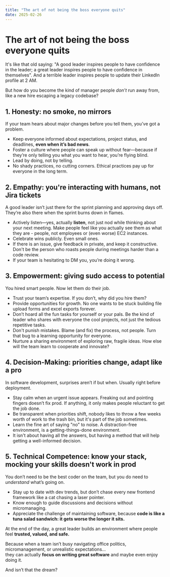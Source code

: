 ```yaml
---
title: "The art of not being the boss everyone quits"
date: 2025-02-26
---
```



# The art of not being the boss everyone quits

It's like that old saying: "A good leader inspires people to have confidence in the leader; a great leader inspires people to have confidence in themselves". And a terrible leader inspires people to update their LinkedIn profile at 2 AM.

But how do you become the kind of manager people *don’t* run away from, like a new hire escaping a legacy codebase?  

## 1. Honesty: no smoke, no mirrors  
If your team hears about major changes before you tell them, you’ve got a problem.  

- Keep everyone informed about expectations, project status, and deadlines, **even when it’s bad news**.
- Foster a culture where people can speak up without fear—because if they’re only telling you what you want to hear, you’re flying blind.  
- Lead by doing, not by telling.
- No shady practices, no cutting corners. Ethical practices pay up for everyone in the long term.

## 2. Empathy: you're interacting with humans, not Jira tickets
A good leader isn’t just there for the sprint planning and approving days off. They’re also there when the sprint burns down in flames.  

- Actively listen—yes, actually **listen**, not just nod while thinking about your next meeting. Make people feel like you actually see them as what they are - people, not employees or (even worse) EC2 instances.
- Celebrate wins publicly. Even small ones.
- If there is an issue, give feedback in private, and keep it constructive. Don't be the person who roasts people during meetings harder than a code review.  
- If your team is hesitating to DM you, you’re doing it wrong.

## 3. Empowerment: giving sudo access to potential  
You hired smart people. Now let them do their job.  

- Trust your team’s expertise. If you don’t, why did you hire them?  
- Provide opportunities for growth. No one wants to be stuck building file upload forms and excel exports forever.  
- Don’t hoard all the fun tasks for yourself or your pals. Be the kind of leader who shares with everyone the cool projects, not just the tedious repetitive tasks.
- Don't punish mistakes. Blame (and fix) the process, not people. Turn that bug to a learning opportunity for everyone.
- Nurture a sharing environment of exploring raw, fragile ideas. How else will the team learn to cooperate and innovate?

## 4. Decision-Making: priorities change, adapt like a pro  
In software development, surprises aren’t if but when. Usually right before deployment.

- Stay calm when an urgent issue appears. Freaking out and pointing fingers doesn’t fix prod. If anything, it only makes people reluctant to get the job done.  
- Be transparent when priorities shift, nobody likes to throw a few weeks worth of work to the trash bin, but it's part of the job sometimes.
- Learn the fine art of saying "no" to noise. A distraction-free environment, is a getting-things-done environment.
- It isn't about having all the answers, but having a method that will help getting a well-informed decision.

## 5. Technical Competence: know your stack, mocking your skills doesn't work in prod
You don’t need to be the best coder on the team, but you do need to *understand* what’s going on.  

- Stay up to date with dev trends, but don’t chase every new frontend framework like a cat chasing a laser pointer.  
- Know enough to guide discussions and decisions without micromanaging.  
- Appreciate the challenge of maintaining software, because **code is like a tuna salad sandwich: it gets worse the longer it sits.**

At the end of the day, a great leader builds an environment where people feel **trusted, valued, and safe.**  

Because when a team isn’t busy navigating office politics, micromanagement, or unrealistic expectations…  
they can actually **focus on writing great software** and maybe even enjoy doing it.  

And isn’t that the dream?  
